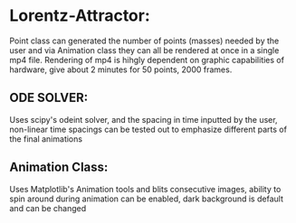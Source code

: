 # Lorentz-Attractor:

Point class can generated the number of points (masses) needed by the user and via Animation class they can all be rendered at once 
in a single mp4 file. Rendering of mp4 is hihgly dependent on graphic capabilities of hardware, give about 2 minutes for 50 points, 2000 frames. 

## ODE SOLVER: 

Uses scipy's odeint solver, and the spacing in time inputted by the user, non-linear time spacings can be tested out to emphasize different parts of the final animations 

## Animation Class: 

Uses Matplotlib's Animation tools and blits consecutive images, ability to spin around during animation can be enabled, dark background is default and can be changed
